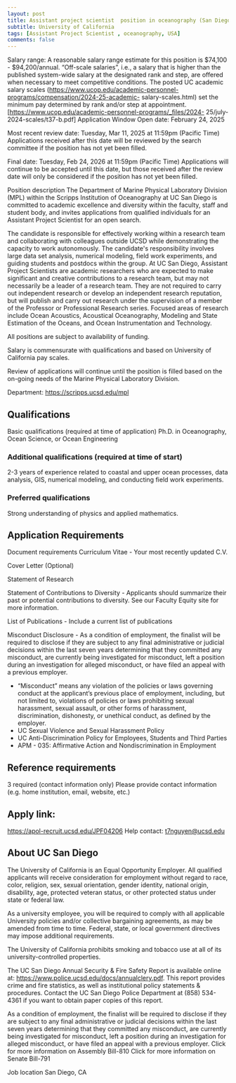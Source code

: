 ```yaml
---
layout: post
title: Assistant project scientist  position in oceanography (San Diego, USA)
subtitle: University of California
tags: [Assistant Project Scientist , oceanography, USA]
comments: false
---
```


Salary range: A reasonable salary range estimate for this position is $74,100 - $94,200/annual.
“Off-scale salaries”, i.e., a salary that is higher than the published system-wide salary at the designated rank and step, are offered when necessary to meet
competitive conditions. The posted UC academic salary scales (https://www.ucop.edu/academic-personnel-programs/compensation/2024-25-academic-
salary-scales.html) set the minimum pay determined by rank and/or step at appointment. [https://www.ucop.edu/academic-personnel-programs/_files/2024-
25/july-2024-scales/t37-b.pdf]
Application Window
Open date: February 24, 2025

Most recent review date: Tuesday, Mar 11, 2025 at 11:59pm (Pacific Time)
Applications received after this date will be reviewed by the search committee if the position has not yet been filled.

Final date: Tuesday, Feb 24, 2026 at 11:59pm (Pacific Time)
Applications will continue to be accepted until this date, but those received after the review date will only be considered if the position has not yet been filled.

Position description
The Department of Marine Physical Laboratory Division (MPL) within the Scripps
Institution of Oceanography at UC San Diego is committed to academic excellence and diversity within the faculty, staff and student body, and invites applications from qualified individuals for an Assistant Project Scientist for an open search.

The candidate is responsible for effectively working within a research team and collaborating with colleagues outside UCSD while demonstrating the capacity to work autonomously. The candidate's responsibility involves large data set analysis, numerical modeling, field work experiments, and guiding students and postdocs within the group. At UC San Diego, Assistant Project Scientists are academic researchers who are expected to make significant and creative contributions to a research team, but may not necessarily be a leader of a research team. They are not required to carry out independent research or develop an independent research reputation, but will publish and carry out research under the supervision of a member of the Professor or Professional Research series. Focused areas of research include Ocean Acoustics, Acoustical Oceanography, Modeling and State Estimation of the Oceans, and Ocean Instrumentation and Technology.

All positions are subject to availability of funding.

Salary is commensurate with qualifications and based on University of California pay scales.

Review of applications will continue until the position is filled based on the on-going needs of the Marine Physical Laboratory Division.

Department: https://scripps.ucsd.edu/mpl

## Qualifications

Basic qualifications (required at time of application)
Ph.D. in Oceanography, Ocean Science, or Ocean Engineering

### Additional qualifications (required at time of start)
2-3 years of experience related to coastal and upper ocean processes, data analysis, GIS, numerical modeling, and conducting field work experiments.

### Preferred qualifications
Strong understanding of physics and applied mathematics.

## Application Requirements
Document requirements
Curriculum Vitae - Your most recently updated C.V.

Cover Letter (Optional)

Statement of Research

Statement of Contributions to Diversity - Applicants should summarize their past or potential contributions to diversity. See our Faculty Equity site for more information.

List of Publications - Include a current list of publications

Misconduct Disclosure - As a condition of employment, the finalist will be required to disclose if they are subject to any final administrative or judicial decisions within the last seven years determining that they committed any misconduct, are currently being investigated for misconduct, left a position during an investigation for alleged misconduct, or have filed an appeal with a previous employer.

- “Misconduct” means any violation of the policies or laws governing conduct at the applicant’s previous place of employment, including, but not limited to, violations of policies or laws prohibiting sexual harassment, sexual assault, or other forms of harassment, discrimination, dishonesty, or unethical conduct, as defined by the employer.
- UC Sexual Violence and Sexual Harassment Policy
- UC Anti-Discrimination Policy for Employees, Students and Third Parties
- APM - 035: Affirmative Action and Nondiscrimination in Employment

## Reference requirements
3 required (contact information only)
Please provide contact information (e.g. home institution, email, website, etc.)

## Apply link:

https://apol-recruit.ucsd.edu/JPF04206
Help contact: t7nguyen@ucsd.edu

## About UC San Diego

The University of California is an Equal Opportunity Employer. All qualified applicants will receive consideration for employment without regard to race, color, religion, sex, sexual orientation, gender identity, national origin, disability, age, protected veteran status, or other protected status under state or federal law.

As a university employee, you will be required to comply with all applicable University policies and/or collective bargaining agreements, as may be amended from time to time. Federal, state, or local government directives may impose additional requirements. 

The University of California prohibits smoking and tobacco use at all of its university-controlled properties. 

The UC San Diego Annual Security & Fire Safety Report is available online at: https://www.police.ucsd.edu/docs/annualclery.pdf. This report provides crime and fire statistics, as well as institutional policy statements & procedures. Contact the UC San Diego Police Department at (858) 534-4361 if you want to obtain paper copies of this report. 

As a condition of employment, the finalist will be required to disclose if they are subject to any final administrative or judicial decisions within the last seven years determining that they committed any misconduct, are currently being investigated for misconduct, left a position during an investigation for alleged misconduct, or have filed an appeal with a previous employer.
Click for more information on Assembly Bill-810
Click for more information on Senate Bill-791

Job location
San Diego, CA

